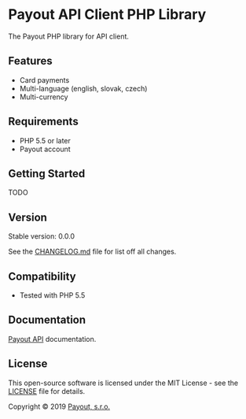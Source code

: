 # Payout API Client PHP Library

The Payout PHP library for API client.

## Features

* Card payments
* Multi-language (english, slovak, czech)
* Multi-currency

## Requirements

* PHP 5.5 or later
* Payout account

## Getting Started

TODO

## Version

Stable version: 0.0.0

See the [CHANGELOG.md](CHANGELOG.md) file for list off all changes.

## Compatibility

* Tested with PHP 5.5

## Documentation

[Payout API](https://postman.payout.one/?version=latest) documentation.

## License

This open-source software is licensed under the MIT License - see the [LICENSE](LICENSE) file for details.

Copyright © 2019 [Payout, s.r.o.](https://payout.one/)